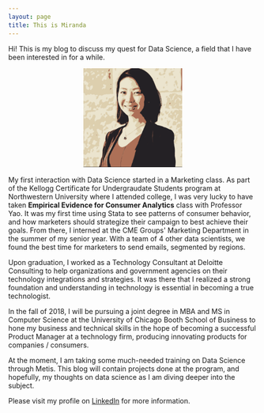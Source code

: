 ```yaml
---
layout: page
title: This is Miranda
---
```


<p class="message">
  Hi! This is my blog to discuss my quest for Data Science, a field that I have been interested in for a while. 
</p>

<p align="center">
  <img src="https://github.com/mizhao2018/mizhao2018.github.io/blob/master/images/Screen%20Shot%202018-05-21%20at%2010.21.00%20PM.png?raw=true" alt="My professional portrait in poster style ^_^" width="200" />
</p>


My first interaction with Data Science started in a Marketing class. As part of the Kellogg Certificate for Undergraudate Students program at Northwestern University where I attended college, I was very lucky to have taken **Empirical Evidence for Consumer Analytics** class with Professor Yao. It was my first time using Stata to see patterns of consumer behavior, and how marketers should strategize their campaign to best achieve their goals. From there, I interned at the CME Groups' Marketing Department in the summer of my senior year. With a team of 4 other data scientists, we found the best time for marketers to send emails, segmented by regions. 

Upon graduation, I worked as a Technology Consultant at Deloitte Consulting to help organizations and government agencies on their technology integrations and strategies. It was there that I realized a strong foundation and understanding in technology is essential in becoming a true technologist. 

In the fall of 2018, I will be pursuing a joint degree in MBA and MS in Computer Science at the University of Chicago Booth School of Business to hone my business and technical skills in the hope of becoming a successful Product Manager at a technology firm, producing innovating products for companies / consumers. 

At the moment, I am taking some much-needed training on Data Science through Metis. This blog will contain projects done at the program, and hopefully, my thoughts on data science as I am diving deeper into the subject. 

Please visit my profile on [LinkedIn](https://www.linkedin.com/in/miranda-runmin-zhao-98225027/) for more information.
